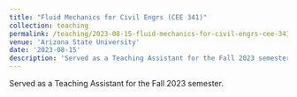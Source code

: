 ```yaml
---
title: "Fluid Mechanics for Civil Engrs (CEE 341)"
collection: teaching
permalink: /teaching/2023-08-15-fluid-mechanics-for-civil-engrs-cee-341
venue: 'Arizona State University'
date: '2023-08-15'
description: 'Served as a Teaching Assistant for the Fall 2023 semester.'
---
```


Served as a Teaching Assistant for the Fall 2023 semester.